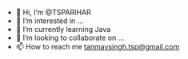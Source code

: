 - 👋 Hi, I’m @TSPARIHAR
- 👀 I’m interested in ...
- 🌱 I’m currently learning Java
- 💞️ I’m looking to collaborate on ...
- 📫 How to reach me tanmaysingh.tsp@gmail.com

<!---
TSPARIHAR/TSPARIHAR is a ✨ special ✨ repository because its `README.md` (this file) appears on your GitHub profile.
You can click the Preview link to take a look at your changes.
--->
